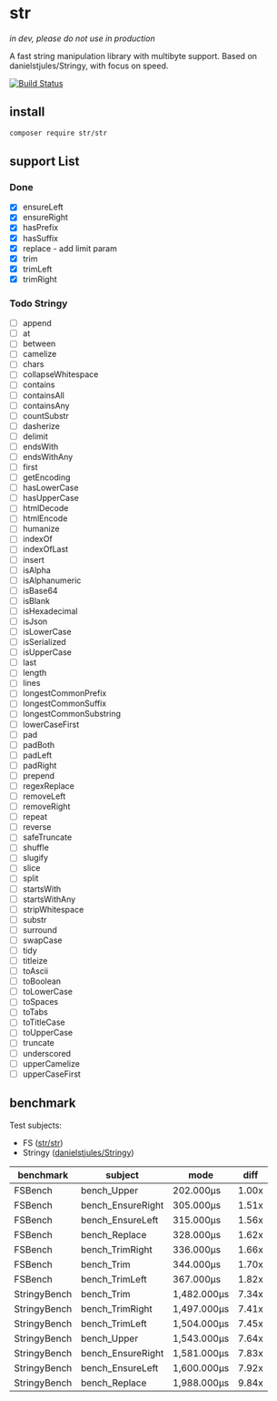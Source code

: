 # str

_in dev, please do not use in production_

A fast string manipulation library with multibyte support. 
Based on danielstjules/Stringy, with focus on speed.

[![Build Status](https://travis-ci.org/fe3dback/str.svg?branch=master)](https://travis-ci.org/fe3dback/str)

## install

```bash
composer require str/str
```

## support List

### Done
- [x] ensureLeft
- [x] ensureRight
- [x] hasPrefix
- [x] hasSuffix
- [x] replace - add limit param
- [x] trim
- [x] trimLeft
- [x] trimRight

### Todo Stringy
- [ ] append
- [ ] at
- [ ] between
- [ ] camelize
- [ ] chars
- [ ] collapseWhitespace
- [ ] contains
- [ ] containsAll
- [ ] containsAny
- [ ] countSubstr
- [ ] dasherize
- [ ] delimit
- [ ] endsWith
- [ ] endsWithAny
- [ ] first
- [ ] getEncoding
- [ ] hasLowerCase
- [ ] hasUpperCase
- [ ] htmlDecode
- [ ] htmlEncode
- [ ] humanize
- [ ] indexOf
- [ ] indexOfLast
- [ ] insert
- [ ] isAlpha
- [ ] isAlphanumeric
- [ ] isBase64
- [ ] isBlank
- [ ] isHexadecimal
- [ ] isJson
- [ ] isLowerCase
- [ ] isSerialized
- [ ] isUpperCase
- [ ] last
- [ ] length
- [ ] lines
- [ ] longestCommonPrefix
- [ ] longestCommonSuffix
- [ ] longestCommonSubstring
- [ ] lowerCaseFirst
- [ ] pad
- [ ] padBoth
- [ ] padLeft
- [ ] padRight
- [ ] prepend
- [ ] regexReplace
- [ ] removeLeft
- [ ] removeRight
- [ ] repeat
- [ ] reverse
- [ ] safeTruncate
- [ ] shuffle
- [ ] slugify
- [ ] slice
- [ ] split
- [ ] startsWith
- [ ] startsWithAny
- [ ] stripWhitespace
- [ ] substr
- [ ] surround
- [ ] swapCase
- [ ] tidy
- [ ] titleize
- [ ] toAscii
- [ ] toBoolean
- [ ] toLowerCase
- [ ] toSpaces
- [ ] toTabs
- [ ] toTitleCase
- [ ] toUpperCase
- [ ] truncate
- [ ] underscored
- [ ] upperCamelize
- [ ] upperCaseFirst

## benchmark

Test subjects:
- FS ([str/str](https://github.com/fe3dback/str))
- Stringy ([danielstjules/Stringy](https://github.com/danielstjules/Stringy))

|  benchmark   |      subject      |    mode     | diff  |
|--------------|-------------------|-------------|-------|
| FSBench      | bench_Upper       | 202.000μs   | 1.00x |
| FSBench      | bench_EnsureRight | 305.000μs   | 1.51x |
| FSBench      | bench_EnsureLeft  | 315.000μs   | 1.56x |
| FSBench      | bench_Replace     | 328.000μs   | 1.62x |
| FSBench      | bench_TrimRight   | 336.000μs   | 1.66x |
| FSBench      | bench_Trim        | 344.000μs   | 1.70x |
| FSBench      | bench_TrimLeft    | 367.000μs   | 1.82x |
| StringyBench | bench_Trim        | 1,482.000μs | 7.34x |
| StringyBench | bench_TrimRight   | 1,497.000μs | 7.41x |
| StringyBench | bench_TrimLeft    | 1,504.000μs | 7.45x |
| StringyBench | bench_Upper       | 1,543.000μs | 7.64x |
| StringyBench | bench_EnsureRight | 1,581.000μs | 7.83x |
| StringyBench | bench_EnsureLeft  | 1,600.000μs | 7.92x |
| StringyBench | bench_Replace     | 1,988.000μs | 9.84x |
